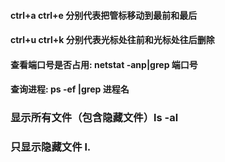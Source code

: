 #### ctrl+a   ctrl+e   分别代表把管标移动到最前和最后
#### ctrl+u   ctrl+k   分别代表光标处往前和光标处往后删除

#### 查看端口号是否占用: netstat  -anp|grep 端口号

#### 查询进程:  ps -ef |grep 进程名

### 显示所有文件（包含隐藏文件）ls -al 

### 只显示隐藏文件 l.